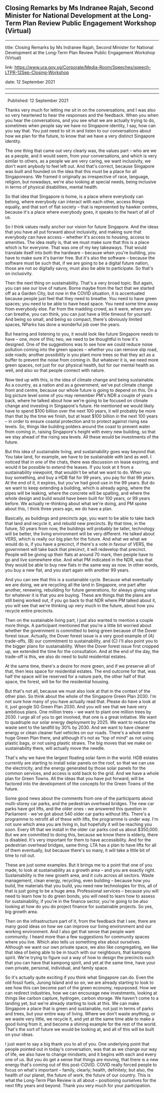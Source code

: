 ## Closing Remarks by Ms Indranee Rajah, Second Minister for National Development at the Long-Term Plan Review Public Engagement Workshop (Virtual)
---
title: Closing Remarks by Ms Indranee Rajah, Second Minister for National Development at the Long-Term Plan Review Public Engagement Workshop (Virtual)

link: https://www.ura.gov.sg/Corporate/Media-Room/Speeches/speech-LTPR-12Sep-Closing-Workshop

date: 12 September 2021

---

------------------------------------------------------------------------------------------------------------------------------------------------

  Published: 12 September 2021

Thanks very much for letting me sit in on the conversations, and I was also so very heartened to hear the responses and the feedback. When you when you hear the conversations, and you see what we are actually trying to do, sometimes when people say we have no Singapore identity, I say, how can you say that. You just need to sit in and listen to our conversations about how we plan for the future, to know that we have a very distinct Singapore identity.   
  
The one thing that came out very clearly was, the values part – who are we as a people, and it would seem, from your conversations, and which is very similar to others, as a people we are very caring, we want inclusivity, we don't want anybody to feel left out. And that's correct, because Singapore was built and founded on the idea that this must be a place for all Singaporeans. We framed it originally as irrespective of race, language, religion, but nowadays, we're also looking at special needs, being inclusive in terms of physical disabilities, mental health.   
  
So that idea that Singapore is home, is a place where everybody can belong, where everybody can interact with each other, access things equally, and that sort of flat society – that is represented by hawker centres, because it's a place where everybody goes, it speaks to the heart of all of us.   
  
So I think values really anchor our vision for future Singapore. And the ideas that you have all put forward about inclusivity, and making sure that everybody can have access – whether it's access to housing, access to amenities. The idea really is, that we must make sure that this is a place which is for everyone. That was one of my key takeaways. That would translate itself into both the hardware – because when you're building, you have to make sure it's barrier free. But it's also the software – because the software must be such that, if we are going to be a digital future nation, those are not so digitally savvy, must also be able to participate. So that's on inclusivity.   
  
Then the next thing on sustainability. That's a very broad topic. But again, you can see our love of nature. Borne maybe from the fact that we started off as a Garden City, but now in the COVID situation, it is accentuated because people just feel that they need to breathe. You need to have green spaces; you need to be able to have head space. You need some time away from everybody else. Far from the madding crowd, as it were, where you can breathe, you can think, you can just have a little timeout for yourself. And being so small, and being so compact, there's obviously limited spaces, NParks has done a wonderful job over the years.  
  
But hearing and listening to you, it would look like future Singapore needs to have – one, more of this; two, we need to be thoughtful in how it's designed. One of the suggestions was to see how we could reduce noise pollution coming into the green spaces – whether you can remove slip road, side roads; another possibility is you plant more trees so that they act as a buffer to prevent the noise from coming in. But whatever it is, we need more green spaces, not just for our physical health, but for our mental health as well, and also so that people connect with nature.   
  
Now tied up with this, is the idea of climate change and being sustainable. As a country, as a nation and as a government, we've put climate change front and centre, because our whole future is going to depend on this. On a big picture level some of you may remember PM's NDR a couple of years back, where he talked about how we're going to be focused on climate change and investing in Singapore's future. He mentioned we would likely have to spend $100 billion over the next 100 years, it will probably be more than that by the time we finish, but at least $100 billion in the next 100 years – in order to ensure coastal protection and to protect against rising sea levels. So, things like building polders around the coast to prevent water from coming in, raising Singapore's height with every new building, so that we stay ahead of the rising sea levels. All these would be investments of the future.   
  
But this idea of sustainable living, and sustainability goes way beyond that. You take land, for example, we have to be sustainable with land as well. I noticed that in one of the chats, there was discussion on lease expiring, and would it be possible to extend the leases. If you look at it from a sustainability viewpoint, that wouldn't be what we want to do. When you buy something, and buy a HDB flat for 99 years, you pay for that 99 years. At the end of it, it expires, but you've had good use in the 99 years. But do we want to keep extending a building, which is already aging, where the pipes will be leaking, where the concrete will be spalling, and where the whole design and build would have been built for 100 years, or 99 years before. We actually re-thinking about what we're doing, and PM spoke about this, I think three years ago, we do have a plan.   
  
Basically, as buildings and precincts age, you want to be able to take back that land and recycle it, and rebuild new precincts. By that time, in the future, 50 years from now, the buildings will probably be taller, technology will be better, the living environment will be very different. He talked about VERS, which is really our big plan for the future. And what we what we would do is, if you have a precinct, if there's a vote in favour of VERS, the government will take back that precinct, it will redevelop that precinct. People will be giving up their flats at around 70 mark, then people have to go and live somewhere else. And what PM indicated in the NDR, was that they would be able to buy new flats in the same way as now. In other words, you buy a new flat, and you start again with another 99 years.   
  
And you can see that this is a sustainable cycle. Because what eventually we are doing, we are recycling all the land in Singapore, one part after another, renewing, rebuilding for future generations, for always giving value for whatever it is that you are buying. These are things that the plans are still being worked out, if you go back to that NDR where PM talked about it, you will see that we're thinking up very much in the future, about how you recycle entire precincts.   
  
Then on the sustainable living part, I just also wanted to mention a couple more things. A participant mentioned that you're a little bit worried about whether the government is committed to being green because of the Dover forest issue. Actually, the Dover forest issue is a very good example of (A) trade-offs, (B) our commitment to sustainability, and (C) I'll also point you to the bigger plans for sustainability. When the Dover forest issue first cropped up, we extended the time for the consultation. And at the end of the day, the trade-off is this, we also do need to build residential estates.   
  
At the same time, there's a desire for more green, and if we preserve all of that, then less space for residential estates. The end outcome for that, was half the space will be reserved for a nature park, the other half of that space, the forest, will be for the residential housing.   
  
But that's not all, because we must also look at that in the context of the other plan. So think about the whole of the Singapore Green Plan 2030. I'm not sure how many of you have actually read that. Please do have a look at it, just google SG Green Plan 2030. And you will see that we have very ambitious plans. One million trees – we want to plant one million trees by 2030. I urge all of you to get involved, that one is a great initiative. We want to quadruple our solar energy deployment by 2025. We want to reduce the waste sent to the landfill by 30% by 2030. And we want to have cleaner energy or clean cleaner fuel vehicles on our roads. There's a whole entire huge Green Plan there, and although it's not as "top of mind" as not using plastic bags, or not using plastic straws. The big moves that we make on sustainability there, will actually move the needle.   
  
That's why we have the largest floating solar farm in the world. HDB estates currently are starting to install solar panels on the roof, so that we can use the electricity, and the energy generated by those solar panels for the common services, and access is sold back to the grid. And we have a whole plan for Green Towns. All the ideas that you have put forward, will be factored into the development of the concepts for the Green Towns of the future.   
  
Some good news about the comments from one of the participants about multi-storey car parks, and the pedestrian overhead bridges. The new car parks have got lifts, and the older ones - we answered this question in Parliament - we've got about 540 older car parks without lifts. There's a programme to retrofit all of these with lifts, the programme is under way. I'm not sure which area you are living in, but hopefully it will be reaching you soon. Every lift that we install in the older car parks cost us about $350,000. But we are committed to doing this, because we know there is elderly, there is disabled. It's very important for them to have accessibility. And for the pedestrian overhead bridges, same thing. LTA has a plan to have lifts for all of them eventually, but because there's so many, it will take a little bit of time to roll out.   
  
These are just some examples. But it brings me to a point that one of you made, to look at sustainability as a growth area – and you are exactly right. Sustainability is the new growth area, and it cuts across all sectors. Waste management, clean energy, recycling, even building – because how you build, the materials that you build, you need new technologies for this, all of that is just going to be a huge area. Professional services – because you will need to learn how to do green bonds, you will need to learn how to assess for sustainability, if you're in the finance sector, you're going to be also looking at how do you do project finance for sustainable projects. So yes, big growth area.   
  
Then on the infrastructure part of it, from the feedback that I see, there are many good ideas on how we can improve our living environment and our working environment. And I also get that sense that people want community. I heard more than a few suggestions for community spaces where you live. Which also tells us something else about ourselves. Although we want our own private space, we also like congregating, we like that idea of being able to be in touch with our neighbours, that kampong spirit. We're trying to figure out a way of how to design the precincts such that you can have that kampong spirit, and yet at the same time, have your own private, personal, individual, and family space.   
  
So it's actually quite exciting if you think what Singapore can do. Even the old fossil fuels, Jurong Island and so on, we are already starting to look to see how this can become part of the green economy, repurposed. How we can redirect industries, how we can encourage new investments, looking at things like carbon capture, hydrogen, carbon storage. We haven't come to a landing yet, but we're already starting to look at this. We can make Singapore a place that is green and sustainable, not just in terms of parks and trees, but your entire way of living. Where we don't waste anything, or we waste very little, we recycle it, and yet at the same time able to make a good living from it, and become a shining example for the rest of the world. That's the sort of future we would be looking at, and all of this will be built on your ideas.   
  
I just want to say a big thank you to all of you. One underlying point that people pointed out in today's conversation, was that as we change our way of life, we also have to change mindsets; and it begins with each and every one of us. But you do get a sense that things are moving, that there is a new energy that's coming out of this post-COVID. COVID really forced people to focus on what's important – family, clearly; health, definitely; but also, the health of our planet, the future of work, the future of our country. This is what the Long-Term Plan Review is all about – positioning ourselves for the next fifty years and beyond. Thank you very much for your participation.